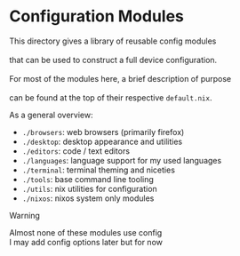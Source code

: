 # Configuration Modules

This directory gives a library of reusable config modules<br/>\
that can be used to construct a full device configuration.<br/>\
For most of the modules here, a brief description of purpose<br/>\
can be found at the top of their respective `default.nix`.

As a general overview:

- `./browsers`: web browsers (primarily firefox)
- `./desktop`: desktop appearance and utilities
- `./editors`: code / text editors
- `./languages`: language support for my used languages
- `./terminal`: terminal theming and niceties
- `./tools`: base command line tooling
- `./utils`: nix utilities for configuration
- `./nixos`: nixos system only modules

> [!WARNING]
> Almost none of these modules use config\
> I may add config options later but for now
